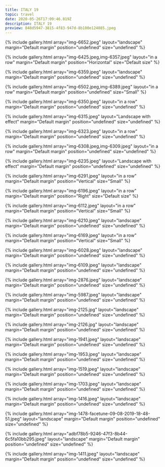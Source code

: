 ```yaml
---
title: ITALY 19
topic: travel
date: 2020-05-26T17:09:46.819Z
description: ITALY 19
preview: 848d5947-3815-4f83-947d-8b100e124085.jpeg
---
```

{% include gallery.html array="img-6652.jpeg" layout="landscape" margin="Default margin" position="undefined" size="undefined" %}

{% include gallery.html array="img-6425.jpeg,img-6357.jpeg" layout="in a row" margin="Default margin" position="Horizontal" size="Default size" %}

{% include gallery.html array="img-6359.jpeg" layout="landscape" margin="Default margin" position="undefined" size="undefined" %}

{% include gallery.html array="img-6502.jpeg,img-6389.jpeg" layout="in a row" margin="Default margin" position="undefined" size="Small" %}

{% include gallery.html array="img-6350.jpeg" layout="in a row" margin="Default margin" position="undefined" size="undefined" %}

{% include gallery.html array="img-6315.jpeg" layout="Landscape with effect" margin="Default margin" position="undefined" size="undefined" %}

{% include gallery.html array="img-6323.jpeg" layout="in a row" margin="Default margin" position="undefined" size="undefined" %}

{% include gallery.html array="img-6308.jpeg,img-6309.jpeg" layout="in a row" margin="Default margin" position="undefined" size="undefined" %}

{% include gallery.html array="img-6235.jpeg" layout="Landscape with effect" margin="Default margin" position="undefined" size="undefined" %}

{% include gallery.html array="img-6291.jpeg" layout="in a row" margin="Default margin" position="Vertical" size="Small" %}

{% include gallery.html array="img-6196.jpeg" layout="in a row" margin="Default margin" position="Right" size="Default size" %}

{% include gallery.html array="img-6112.jpeg" layout="in a row" margin="Default margin" position="Vertical" size="Small" %}

{% include gallery.html array="img-6210.jpeg" layout="landscape" margin="Default margin" position="undefined" size="undefined" %}

{% include gallery.html array="img-6169.jpeg" layout="in a row" margin="Default margin" position="Vertical" size="Small" %}

{% include gallery.html array="img-6028.jpeg" layout="landscape" margin="Default margin" position="undefined" size="undefined" %}

{% include gallery.html array="img-6109.jpeg" layout="landscape" margin="Default margin" position="undefined" size="undefined" %}

{% include gallery.html array="img-2876.jpeg" layout="landscape" margin="Default margin" position="undefined" size="undefined" %}

{% include gallery.html array="img-5987.jpeg" layout="landscape" margin="Default margin" position="undefined" size="undefined" %}

{% include gallery.html array="img-2125.jpg" layout="landscape" margin="Default margin" position="undefined" size="undefined" %)

{% include gallery.html array="img-2126.jpg" layout="landscape" margin="Default margin" position="undefined" size="undefined" %)

{% include gallery.html array="img-1941.jpeg" layout="landscape" margin="Default margin" position="undefined" size="undefined" %}

{% include gallery.html array="img-1953.jpeg" layout="landscape" margin="Default margin" position="undefined" size="undefined" %}

{% include gallery.html array="img-1519.jpeg" layout="landscape" margin="Default margin" position="undefined" size="undefined" %}

{% include gallery.html array="img-1703.jpeg" layout="landscape" margin="Default margin" position="undefined" size="undefined" %}

{% include gallery.html array="img-1416.jpeg" layout="landscape" margin="Default margin" position="undefined" size="undefined" %}

{% include gallery.html array="img-1478-facetune-09-08-2019-18-48-51.jpeg" layout="landscape" margin="Default margin" position="undefined" size="undefined" %}

{% include gallery.html array="adbf78b5-9246-47f3-8b44-6c5fa10bb295.jpeg" layout="landscape" margin="Default margin" position="undefined" size="undefined" %}

{% include gallery.html array="img-1411.jpeg" layout="landscape" margin="Default margin" position="undefined" size="undefined" %}